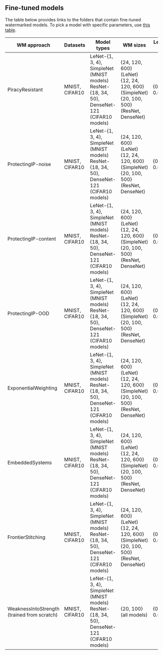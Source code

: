 ## Fine-tuned models

The table below provides links to the folders that contain fine-tuned watermarked models.
To pick a model with specific parameters, use [this table](https://tuwienacat-my.sharepoint.com/%3Ab%3A/g/personal/rudolf_mayer_tuwien_ac_at/EW1E4ZWlQt9PpMMNu5WqZykBpAhxXQvM5_g7oKWPseZzfw?e=3CbHCv).

|WM approach| Datasets|Model types|WM sizes|Learning rate|Download link|
|-----------|---------|-----------|--------|-------------|-------------|
|PiracyResistant|MNIST, CIFAR10|LeNet-{1, 3, 4}, SimpleNet (MNIST models) <br> ResNet-{18, 34, 50}, DenseNet-121 (CIFAR10 models)|{24, 120, 600} (LeNet) <br> {12, 24, 120, 600} (SimpleNet) <br> {20, 100, 500} (ResNet, DenseNet)|{0.01, 0.00001}|[click here](https://tuwienacat-my.sharepoint.com/%3Af%3A/g/personal/rudolf_mayer_tuwien_ac_at/EqZYo7ZhYYRDu0wHmjAW3hABJ3PYq9rWAp2fE2TdtKZ1_g?e=WWUIZz)|
|ProtectingIP-noise|MNIST, CIFAR10|LeNet-{1, 3, 4}, SimpleNet (MNIST models) <br> ResNet-{18, 34, 50}, DenseNet-121 (CIFAR10 models)|{24, 120, 600} (LeNet) <br> {12, 24, 120, 600} (SimpleNet) <br> {20, 100, 500} (ResNet, DenseNet)|{0.01, 0.00001}|[click here](https://tuwienacat-my.sharepoint.com/%3Af%3A/g/personal/rudolf_mayer_tuwien_ac_at/EgeBsmfcTMNFtL-sT9QS4XQBzTCkn_59qaHUd-1I9YUu3Q?e=CEDoIQ)|
|ProtectingIP-content|MNIST, CIFAR10|LeNet-{1, 3, 4}, SimpleNet (MNIST models) <br> ResNet-{18, 34, 50}, DenseNet-121 (CIFAR10 models)|{24, 120, 600} (LeNet) <br> {12, 24, 120, 600} (SimpleNet) <br> {20, 100, 500} (ResNet, DenseNet)|{0.01, 0.00001}|[click here](https://tuwienacat-my.sharepoint.com/%3Af%3A/g/personal/rudolf_mayer_tuwien_ac_at/EpcD3_JY_0VCt9dtlQY9UgcBZXqvuQKPAuje4uktiuX4FQ?e=5xbQg4)|
|ProtectingIP-OOD|MNIST, CIFAR10|LeNet-{1, 3, 4}, SimpleNet (MNIST models) <br> ResNet-{18, 34, 50}, DenseNet-121 (CIFAR10 models)|{24, 120, 600} (LeNet) <br> {12, 24, 120, 600} (SimpleNet) <br> {20, 100, 500} (ResNet, DenseNet)|{0.01, 0.00001}|[click here](https://tuwienacat-my.sharepoint.com/%3Af%3A/g/personal/rudolf_mayer_tuwien_ac_at/Eo2ZUkGtoBBLiDbC0B7daZsB6-WooYn7_bNTO9-e6LafPQ?e=GmFyFC)|
|ExponentialWeighting|MNIST, CIFAR10|LeNet-{1, 3, 4}, SimpleNet (MNIST models) <br> ResNet-{18, 34, 50}, DenseNet-121 (CIFAR10 models)|{24, 120, 600} (LeNet) <br> {12, 24, 120, 600} (SimpleNet) <br> {20, 100, 500} (ResNet, DenseNet)|{0.01, 0.00001}|[click here](https://tuwienacat-my.sharepoint.com/%3Af%3A/g/personal/rudolf_mayer_tuwien_ac_at/EjqQTRaV_uhAgva5Q6iqxAMBDii0ovJ4Rr9q8qOD2bACWw?e=CXpotA)|
|EmbeddedSystems|MNIST, CIFAR10|LeNet-{1, 3, 4}, SimpleNet (MNIST models) <br> ResNet-{18, 34, 50}, DenseNet-121 (CIFAR10 models)|{24, 120, 600} (LeNet) <br> {12, 24, 120, 600} (SimpleNet) <br> {20, 100, 500} (ResNet, DenseNet)|{0.01, 0.00001}|[click here](https://tuwienacat-my.sharepoint.com/%3Af%3A/g/personal/rudolf_mayer_tuwien_ac_at/EvvOd3PMd_xCiW8LERTGMbsBsVNsSRrDPFRglo7c9w3Maw?e=Ev0C4P)|
|FrontierStitching|MNIST, CIFAR10|LeNet-{1, 3, 4}, SimpleNet (MNIST models) <br> ResNet-{18, 34, 50}, DenseNet-121 (CIFAR10 models)|{24, 120, 600} (LeNet) <br> {12, 24, 120, 600} (SimpleNet) <br> {20, 100, 500} (ResNet, DenseNet)|{0.01, 0.00001}|[click here](https://tuwienacat-my.sharepoint.com/%3Af%3A/g/personal/rudolf_mayer_tuwien_ac_at/Ej78H0RPqzFFnb7hoVstV30BENe9hNTpr6_CgT0Vbuf6fA?e=otoesH)|
|WeaknessIntoStrength <br> (trained from scratch)|MNIST, CIFAR10|LeNet-{1, 3, 4}, SimpleNet (MNIST models) <br> ResNet-{18, 34, 50}, DenseNet-121 (CIFAR10 models)| {20, 100} (all models)|{0.01, 0.00001}|[click here](https://tuwienacat-my.sharepoint.com/%3Af%3A/g/personal/rudolf_mayer_tuwien_ac_at/Ep-TPdRQg-lHluDscWKFC1QBmTHKeRSJqLpOAEEzHM3auQ?e=cNRNya)|